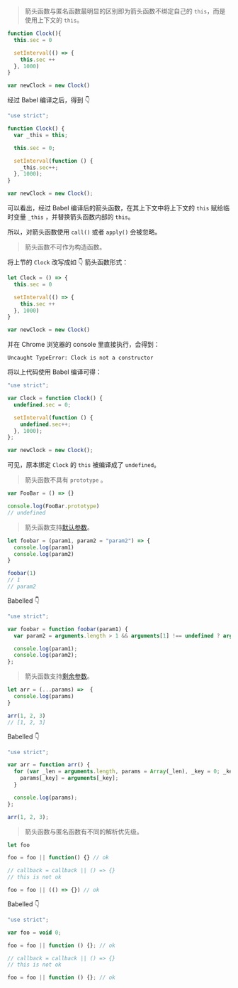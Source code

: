 > 箭头函数与匿名函数最明显的区别即为箭头函数不绑定自己的 `this`，而是使用上下文的 `this`。

```javascript
function Clock(){
  this.sec = 0

  setInterval(() => {
    this.sec ++
  }, 1000)
}

var newClock = new Clock()
```

经过 Babel 编译之后，得到 👇

```javascript
"use strict";

function Clock() {
  var _this = this;

  this.sec = 0;

  setInterval(function () {
    _this.sec++;
  }, 1000);
}

var newClock = new Clock();
```

可以看出，经过 Babel 编译后的箭头函数，在其上下文中将上下文的 `this` 赋给临时变量 `_this` ，并替换箭头函数内部的 `this`。

所以，对箭头函数使用 `call()` 或者 `apply()` 会被忽略。

> 箭头函数不可作为构造函数。

将上节的 `Clock` 改写成如 👇 箭头函数形式：

```javascript
let Clock = () => {
  this.sec = 0

  setInterval(() => {
    this.sec ++
  }, 1000)
}

var newClock = new Clock()
```

并在 Chrome 浏览器的 console 里直接执行，会得到：

```
Uncaught TypeError: Clock is not a constructor
```

将以上代码使用 Babel 编译可得：

```javascript
"use strict";

var Clock = function Clock() {
  undefined.sec = 0;

  setInterval(function () {
    undefined.sec++;
  }, 1000);
};

var newClock = new Clock();
```

可见，原本绑定 `Clock` 的 `this` 被编译成了 `undefined`。

> 箭头函数不具有 `prototype` 。

```javascript
var FooBar = () => {}

console.log(FooBar.prototype)
// undefined
```

> 箭头函数支持[默认参数](https://developer.mozilla.org/en-US/docs/Web/JavaScript/Reference/Functions/Default_parameters)。

```javascript
let foobar = (param1, param2 = "param2") => {
  console.log(param1)
  console.log(param2)
}

foobar(1)
// 1
// param2
```

Babelled 👇

```javascript
"use strict";

var foobar = function foobar(param1) {
  var param2 = arguments.length > 1 && arguments[1] !== undefined ? arguments[1] : "param2";

  console.log(param1);
  console.log(param2);
};
```

> 箭头函数支持[剩余参数](https://developer.mozilla.org/en-US/docs/Web/JavaScript/Reference/Functions/rest_parameters)。

```javascript
let arr = (...params) =>  {
  console.log(params)
}

arr(1, 2, 3)
// [1, 2, 3]
```

Babelled 👇

```javascript
"use strict";

var arr = function arr() {
  for (var _len = arguments.length, params = Array(_len), _key = 0; _key < _len; _key++) {
    params[_key] = arguments[_key];
  }

  console.log(params);
};

arr(1, 2, 3);
```

> 箭头函数与匿名函数有不同的解析优先级。

```javascript
let foo

foo = foo || function() {} // ok

// callback = callback || () => {}
// this is not ok

foo = foo || (() => {}) // ok
```

Babelled 👇

```javascript
"use strict";

var foo = void 0;

foo = foo || function () {}; // ok

// callback = callback || () => {}
// this is not ok

foo = foo || function () {}; // ok
```
